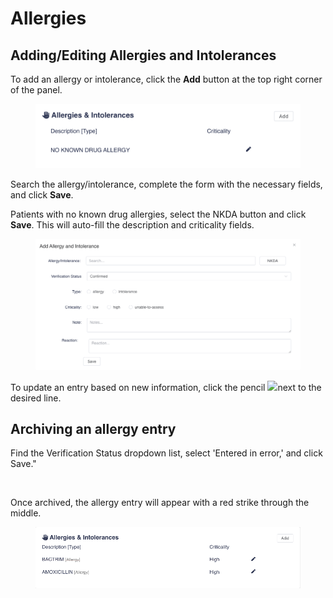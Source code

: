 # Allergies

## Adding/Editing Allergies and Intolerances

To add an allergy or intolerance, click the **Add** button at the top right corner of the panel.

<figure><img src="../../.gitbook/assets/image (243).png" alt=""><figcaption></figcaption></figure>

Search the allergy/intolerance, complete the form with the necessary fields, and click **Save**.

Patients with no known drug allergies, select the NKDA button and click **Save**. This will auto-fill the description and criticality fields.

<figure><img src="../../.gitbook/assets/image (242).png" alt=""><figcaption></figcaption></figure>

To update an entry based on new information, click the pencil ![](<../../.gitbook/assets/Screenshot 2024-07-24 at 10.13.17 AM (2).png>)next to the desired line.

## Archiving an allergy entry

Find the Verification Status dropdown list, select 'Entered in error,' and click Save."

<figure><img src="../../.gitbook/assets/Screenshot 2024-08-16 at 1.06.44 PM.png" alt=""><figcaption></figcaption></figure>

Once archived, the allergy entry will appear with a red strike through the middle.

<figure><img src="../../.gitbook/assets/image (570).png" alt=""><figcaption></figcaption></figure>
